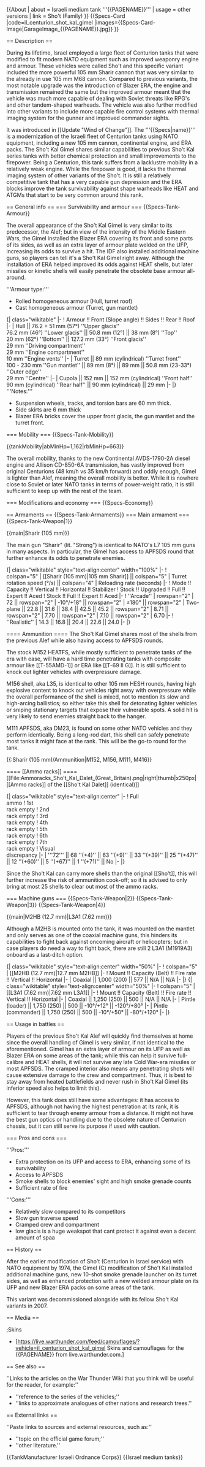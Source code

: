 {{About
| about = Israeli medium tank '''{{PAGENAME}}'''
| usage = other versions
| link = Sho't (Family)
}}
{{Specs-Card
|code=il_centurion_shot_kal_gimel
|images={{Specs-Card-Image|GarageImage_{{PAGENAME}}.jpg}}
}}

== Description ==
<!-- ''In the description, the first part should be about the history of the creation and combat usage of the vehicle, as well as its key features. In the second part, tell the reader about the ground vehicle in the game. Insert a screenshot of the vehicle, so that if the novice player does not remember the vehicle by name, he will immediately understand what kind of vehicle the article is talking about.'' -->
During its lifetime, Israel employed a large fleet of Centurion tanks that were modified to fit modern NATO equipment such as improved weaponry engine and armour. These vehicles were called Sho't and this specific variant included the more powerful 105 mm Sharir cannon that was very similar to the already in use 105 mm M68 cannon. Compared to previous variants, the most notable upgrade was the introduction of Blazer ERA, the engine and transmission remained the same but the improved armour meant that the vehicle was much more capable of dealing with Soviet threats like RPG's and other tandem-shaped warheads. The vehicle was also further modified into other variants to include more capable fire control systems with thermal imaging system for the gunner and improved commander sights.

It was introduced in [[Update "Wind of Change"]]. The '''{{Specs|name}}''' is a modernization of the Israeli fleet of Centurion tanks using NATO equipment, including a new 105 mm cannon, continental engine, and ERA packs. The Sho't Kal Gimel shares similar capabilities to previous Sho't Kal series tanks with better chemical protection and small improvements to the firepower. Being a Centurion, this tank suffers from a lacklustre mobility in a relatively weak engine. While the firepower is good, it lacks the thermal imaging system of other variants of the Sho't. It is still a relatively competitive tank that has a very capable gun depression and the ERA blocks improve the tank survivability against shape warheads like HEAT and ATGMs that start to be very common around this rank.

== General info ==
=== Survivability and armour ===
{{Specs-Tank-Armour}}
<!-- ''Describe armour protection. Note the most well protected and key weak areas. Appreciate the layout of modules as well as the number and location of crew members. Is the level of armour protection sufficient, is the placement of modules helpful for survival in combat? If necessary use a visual template to indicate the most secure and weak zones of the armour.'' -->
The overall appearance of the Sho't Kal Gimel is very similar to its predecessor, the Alef; but in view of the intensity of the Middle Eastern Wars, the Gimel installed the Blazer ERA covering its front and some parts of its sides, as well as an extra layer of armour plate welded on the UFP, increasing its odds to survive a hit. The IDF also installed additional machine guns, so players can tell it's a Sho't Kal Gimel right away. Although the installation of ERA helped improved its odds against HEAT shells, but later missiles or kinetic shells will easily penetrate the obsolete base armour all-around.

'''Armour type:'''

* Rolled homogeneous armour (Hull, turret roof)
* Cast homogeneous armour (Turret, gun mantlet)

{| class="wikitable"
|-
! Armour !! Front (Slope angle) !! Sides !! Rear !! Roof
|-
| Hull || 76.2 + 51 mm (57°) ''Upper glacis'' <br> 76.2 mm (46°) ''Lower glacis'' || 50.8 mm (12°) || 38 mm (8°) ''Top'' <br> 20 mm (62°) ''Bottom'' || 127.2 mm (33°) ''Front glacis'' <br> 29 mm ''Driving compartment'' <br> 29 mm ''Engine compartment'' <br> 10 mm ''Engine vents''
|-
| Turret || 89 mm (cylindrical) ''Turret front'' <br> 100 - 230 mm ''Gun mantlet'' || 89 mm (8°) || 89 mm || 50.8 mm (23-33°) ''Outer edge'' <br> 29 mm ''Centre''
|-
| Cupola || 152 mm || 152 mm (cylindrical) ''Front half'' <br> 90 mm (cylindrical) ''Rear half''  || 90 mm (cylindrical) || 29 mm
|-
|}
'''Notes:'''

* Suspension wheels, tracks, and torsion bars are 60 mm thick.
* Side skirts are 6 mm thick
* Blazer ERA bricks cover the upper front glacis, the gun mantlet and the turret front.

=== Mobility ===
{{Specs-Tank-Mobility}}
<!-- ''Write about the mobility of the ground vehicle. Estimate the specific power and manoeuvrability, as well as the maximum speed forwards and backwards.'' -->

{{tankMobility|abMinHp=1,162|rbMinHp=663}}

The overall mobility, thanks to the new Continental AVDS-1790-2A diesel engine and Allison CD-850-6A transmission, has vastly improved from original Centurions (48 km/h vs 35 km/h forward) and oddly enough, Gimel is lighter than Alef, meaning the overall mobility is better. While it is nowhere close to Soviet or later NATO tanks in terms of power-weight ratio, it is still sufficient to keep up with the rest of the team.

=== Modifications and economy ===
{{Specs-Economy}}

== Armaments ==
{{Specs-Tank-Armaments}}
=== Main armament ===
{{Specs-Tank-Weapon|1}}
<!-- ''Give the reader information about the characteristics of the main gun. Assess its effectiveness in a battle based on the reloading speed, ballistics and the power of shells. Do not forget about the flexibility of the fire, that is how quickly the cannon can be aimed at the target, open fire on it and aim at another enemy. Add a link to the main article on the gun: <code><nowiki>{{main|Name of the weapon}}</nowiki></code>. Describe in general terms the ammunition available for the main gun. Give advice on how to use them and how to fill the ammunition storage.'' -->
{{main|Sharir (105 mm)}}

The main gun "Sharir" (lit. "Strong") is identical to NATO's L7 105 mm guns in many aspects. In particular, the Gimel has access to APFSDS round that further enhance its odds to penetrate enemies.

{| class="wikitable" style="text-align:center" width="100%"
|-
! colspan="5" | [[Sharir (105 mm)|105 mm Sharir]] || colspan="5" | Turret rotation speed (°/s) || colspan="4" | Reloading rate (seconds)
|-
! Mode !! Capacity !! Vertical !! Horizontal !! Stabilizer
! Stock !! Upgraded !! Full !! Expert !! Aced
! Stock !! Full !! Expert !! Aced
|-
! ''Arcade''
| rowspan="2" | 72 || rowspan="2" | -10°/+18° || rowspan="2" | ±180° || rowspan="2" | Two-plane || 22.8 || 31.6 || 38.4 || 42.5 || 45.2 || rowspan="2" | 8.71 || rowspan="2" | 7.70 || rowspan="2" | 7.10 || rowspan="2" | 6.70
|-
! ''Realistic''
| 14.3 || 16.8 || 20.4 || 22.6 || 24.0
|-
|}

==== Ammunition ====
The Sho't Kal Gimel shares most of the shells from the previous Alef while also having access to APFSDS rounds.

The stock M152 HEATFS, while mostly sufficient to penetrate tanks of the era with ease, will have a hard time penetrating tanks with composite armour like [[T-55AMD-1]] or ERA like [[T-69 II G]]. It is still sufficient to knock out lighter vehicles with overpressure damage.

M156 shell, aka L35, is identical to other 105 mm HESH rounds, having high explosive content to knock out vehicles right away with overpressure while the overall performance of the shell is mixed, not to mention its slow and high-arcing ballistics; so either take this shell for detonating lighter vehicles or sniping stationary targets that expose their vulnerable spots. A solid hit is very likely to send enemies straight back to the hanger.

M111 APFSDS, aka DM23, is found on some other NATO vehicles and they perform identically. Being a long-rod dart, this shell can safely penetrate most tanks it might face at the rank. This will be the go-to round for the tank.

{{:Sharir (105 mm)/Ammunition|M152, M156, M111, M416}}

==== [[Ammo racks]] ====
[[File:Ammoracks_Sho't_Kal_Dalet_(Great_Britain).png|right|thumb|x250px|[[Ammo racks]] of the [[Sho't Kal Dalet]] (identical)]]
<!-- '''Last updated: 2.17.0.42''' -->
{| class="wikitable" style="text-align:center"
|-
! Full<br>ammo
! 1st<br>rack empty
! 2nd<br>rack empty
! 3rd<br>rack empty
! 4th<br>rack empty
! 5th<br>rack empty
! 6th<br>rack empty
! 7th<br>rack empty
! Visual<br>discrepancy
|-
| '''72''' || 68&nbsp;''(+4)'' || 63&nbsp;''(+9)'' || 33&nbsp;''(+39)'' || 25&nbsp;''(+47)'' || 12&nbsp;''(+60)'' || 5&nbsp;''(+67)'' || 1&nbsp;''(+71)'' || No
|-
|}

Since the Sho't Kal can carry more shells than the original [[Sho't]], this will further increase the risk of ammunition cook-off; so it is advised to only bring at most 25 shells to clear out most of the ammo racks.

=== Machine guns ===
{{Specs-Tank-Weapon|2}}
{{Specs-Tank-Weapon|3}}
{{Specs-Tank-Weapon|4}}
<!-- ''Offensive and anti-aircraft machine guns not only allow you to fight some aircraft but also are effective against lightly armoured vehicles. Evaluate machine guns and give recommendations on its use.'' -->
{{main|M2HB (12.7 mm)|L3A1 (7.62 mm)}}

Although a M2HB is mounted onto the tank, it was mounted on the mantlet and only serves as one of the coaxial machine guns, this hinders its capabilities to fight back against oncoming aircraft or helicopters; but in case players do need a way to fight back, there are still 2 L3A1 (M1919A3) onboard as a last-ditch option.

{| class="wikitable" style="text-align:center" width="50%"
|-
! colspan="5" | [[M2HB (12.7 mm)|12.7 mm M2HB]]
|-
! Mount !! Capacity (Belt) !! Fire rate !! Vertical !! Horizontal
|-
| Coaxial || 1,000 (200) || 577 || N/A || N/A
|-
|}
{| class="wikitable" style="text-align:center" width="50%"
|-
! colspan="5" | [[L3A1 (7.62 mm)|7.62 mm L3A1]]
|-
! Mount !! Capacity (Belt) !! Fire rate !! Vertical !! Horizontal
|-
| Coaxial || 1,250 (250) || 500 || N/A || N/A
|-
| Pintle (loader) || 1,750 (250) || 500 || -10°/+12° || -120°/+80°
|-
| Pintle (commander) || 1,750 (250) || 500 || -10°/+50° || -80°/+120°
|-
|}

== Usage in battles ==
<!-- ''Describe the tactics of playing in the vehicle, the features of using vehicles in the team and advice on tactics. Refrain from creating a "guide" - do not impose a single point of view but instead give the reader food for thought. Describe the most dangerous enemies and give recommendations on fighting them. If necessary, note the specifics of the game in different modes (AB, RB, SB).'' -->
Players of the previous Sho't Kal Alef will quickly find themselves at home since the overall handling of Gimel is very similar, if not identical to the aforementioned. Gimel has an extra layer of armour on its UFP as well as Blazer ERA on some areas of the tank; while this can help it survive full-calibre and HEAT shells, it will not survive any late Cold War-era missiles or most APFSDS. The cramped interior also means any penetrating shots will cause extensive damage to the crew and compartment. Thus, it is best to stay away from heated battlefields and never rush in Sho't Kal Gimel (its inferior speed also helps to limit this).

However, this tank does still have some advantages: it has access to APFSDS, although not having the highest penetration at its rank, it is sufficient to tear through enemy armour from a distance. It might not have the best gun optics or handling due to the obsolete nature of Centurion chassis, but it can still serve its purpose if used with caution.

=== Pros and cons ===
<!-- ''Summarise and briefly evaluate the vehicle in terms of its characteristics and combat effectiveness. Mark its pros and cons in a bulleted list. Try not to use more than 6 points for each of the characteristics. Avoid using categorical definitions such as "bad", "good" and the like - use substitutions with softer forms such as "inadequate" and "effective".'' -->

'''Pros:'''

* Extra protection on its UFP and access to ERA, enhancing some of its survivability
* Access to APFSDS
* Smoke shells to block enemies' sight and high smoke grenade counts
* Sufficient rate of fire

'''Cons:'''

* Relatively slow compared to its competitors
* Slow gun traverse speed
* Cramped crew and compartment 
* low glacis is a huge weakspot that cant protect it against even a decent amount of spaa

== History ==
<!-- ''Describe the history of the creation and combat usage of the vehicle in more detail than in the introduction. If the historical reference turns out to be too long, take it to a separate article, taking a link to the article about the vehicle and adding a block "/History" (example: <nowiki>https://wiki.warthunder.com/(Vehicle-name)/History</nowiki>) and add a link to it here using the <code>main</code> template. Be sure to reference text and sources by using <code><nowiki><ref></ref></nowiki></code>, as well as adding them at the end of the article with <code><nowiki><references /></nowiki></code>. This section may also include the vehicle's dev blog entry (if applicable) and the in-game encyclopedia description (under <code><nowiki>=== In-game description ===</nowiki></code>, also if applicable).'' -->
<!-- {{main|Sho't Kal Alef#History|l1=History of the Sho't Kal Alef}} -->
After the earlier modification of Sho't (Centurion in Israel service) with NATO equipment by 1974, the Gimel (C) modification of Sho't Kal installed additional machine guns, new 10-shot smoke grenade launcher on its turret sides, as well as enhanced protection with a new welded armour plate on its UFP and new Blazer ERA packs on some areas of the tank.

This variant was decommissioned alongside with its fellow Sho't Kal variants in 2007.

== Media ==
<!-- ''Excellent additions to the article would be video guides, screenshots from the game, and photos.'' -->

;Skins

* [https://live.warthunder.com/feed/camouflages/?vehicle=il_centurion_shot_kal_gimel Skins and camouflages for the {{PAGENAME}} from live.warthunder.com.]

== See also ==
<!-- ''Links to the articles on the War Thunder Wiki that you think will be useful for the reader, for example:''
* ''reference to the series of the vehicles;''
* ''links to approximate analogues of other nations and research trees.'' -->
''Links to the articles on the War Thunder Wiki that you think will be useful for the reader, for example:''

* ''reference to the series of the vehicles;''
* ''links to approximate analogues of other nations and research trees.''

== External links ==
<!-- ''Paste links to sources and external resources, such as:''
* ''topic on the official game forum;''
* ''other literature.'' -->
''Paste links to sources and external resources, such as:''

* ''topic on the official game forum;''
* ''other literature.''

{{TankManufacturer Israeli Ordnance Corps}}
{{Israel medium tanks}}